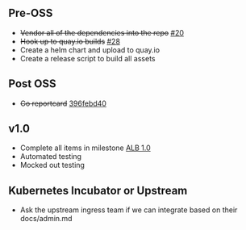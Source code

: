 ## Pre-OSS 

- ~~Vendor all of the dependencies into the repo~~ [#20](https://github.com/coreos/alb-ingress-controller/pull/20)
- ~~Hook up to quay.io builds~~ [#28](https://github.com/coreos/alb-ingress-controller/pull/28)
- Create a helm chart and upload to quay.io
- Create a release script to build all assets

## Post OSS

- ~~Go reportcard~~ [396febd40](https://github.com/coreos/alb-ingress-controller/commit/396febd40ac154052df705cddeddbaf3fd55d2e9#diff-04c6e90faac2675aa89e2176d2eec7d8R2)

## v1.0

- Complete all items in milestone [ALB 1.0](https://github.com/coreos/alb-ingress-controller/milestone/1)
- Automated testing
- Mocked out testing

## Kubernetes Incubator or Upstream

- Ask the upstream ingress team if we can integrate based on their docs/admin.md
